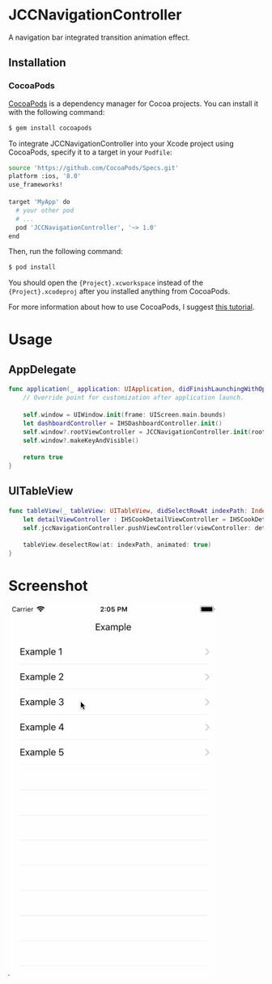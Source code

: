 # JCCNavigationController

A navigation bar integrated transition animation effect.

## Installation

### CocoaPods

[CocoaPods](https://cocoapods.org/) is a dependency manager for Cocoa projects. You can install it with the following command:

```bash
$ gem install cocoapods
```

To integrate JCCNavigationController into your Xcode project using CocoaPods, specify it to a target in your `Podfile`:

```bash
source 'https://github.com/CocoaPods/Specs.git'
platform :ios, '8.0'
use_frameworks!

target 'MyApp' do
  # your other pod
  # ...
  pod 'JCCNavigationController', '~> 1.0'
end
```

Then, run the following command:

```bash
$ pod install
```

You should open the `{Project}.xcworkspace` instead of the `{Project}.xcodeproj` after you installed anything from CocoaPods.

For more information about how to use CocoaPods, I suggest [this tutorial](https://www.raywenderlich.com/156971/cocoapods-tutorial-swift-getting-started).

# Usage

## AppDelegate


```swift
func application(_ application: UIApplication, didFinishLaunchingWithOptions launchOptions: [UIApplicationLaunchOptionsKey: Any]?) -> Bool {
    // Override point for customization after application launch.

    self.window = UIWindow.init(frame: UIScreen.main.bounds)
    let dashboardController = IHSDashboardController.init()
    self.window?.rootViewController = JCCNavigationController.init(rootViewController: self.dashboardController!)
    self.window?.makeKeyAndVisible()

    return true
}
```

## UITableView

```swift
func tableView(_ tableView: UITableView, didSelectRowAt indexPath: IndexPath) {
    let detailViewController : IHSCookDetailViewController = IHSCookDetailViewController.init()
    self.jccNavigationController.pushViewController(viewController: detailViewController)

    tableView.deselectRow(at: indexPath, animated: true)
}
```

# Screenshot

![Screenshot](./Screenshot.gif)